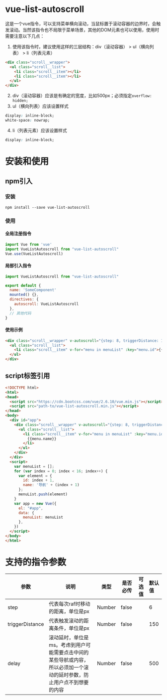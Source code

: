 # vue-list-autoscroll

这是一个vue指令，可以支持菜单横向滚动，当鼠标置于滚动容器的边界时，会触发滚动。当然该指令也不局限于菜单场景，其他的DOM元素也可以使用，使用时需要注意以下几点：

1. 使用该指令时，建议使用这样的三层结构：div（滚动容器） > ul（横向列表） > li（列表元素）

```html
<div class="scroll__wrapper">
  <ul class="scroll__list">
    <li class="scroll__item"></li>
    <li class="scroll__item"></li>
  </ul>
</div>
```

2. div（滚动容器）应该是有确定的宽度，比如500px；必须指定`overflow: hidden;`
3. ul（横向列表）应该设置样式

```css
display: inline-block;
white-space: nowrap;
```

4. li（列表元素）应该设置样式

```css
display: inline-block;
```

# 安装和使用

## npm引入

### 安装

```shell
npm install --save vue-list-autoscroll
```

### 使用

#### 全局注册指令

```javascript
import Vue from 'vue'
import VueListAutoscroll from "vue-list-autoscroll"
Vue.use(VueListAutoscroll)
```

#### 局部引入指令

```javascript
import VueListAutoscroll from "vue-list-autoscroll"

export default {
  name: 'SomeComponent'
  mounted() {},
  directives: {
    autoscroll: VueListAutoscroll
  },
  // 其他代码
}
```

#### 使用示例

```html
<div class="scroll__wrapper" v-autoscroll="{step: 8, triggerDistance: 160}">
  <ul class="scroll__list">
    <li class="scroll__item" v-for="menu in menuList" :key="menu.id">{{menu.name}}</li>
  </ul>
</div>
```

## script标签引用

```html
<!DOCTYPE html>
<html>
<head>
  <script src="https://cdn.bootcss.com/vue/2.6.10/vue.min.js"></script>
  <script src="path-to/vue-list-autoscroll.min.js"></script>
</head>
<body>
  <div id="app">
    <div class="scroll__wrapper" v-autoscroll="{step: 8, triggerDistance: 160, delay: 1000}">
      <ul class="scroll__list">
        <li class="scroll__item" v-for="menu in menuList" :key="menu.id">
          {{menu.name}}
        </li>
      </ul>
    </div>
  </div>
  <script>
    var menuList = [];
    for (var index = 0; index < 16; index++) {
      var element = {
        id: index + 1,
        name: '导航' + (index + 1)
      };
      menuList.push(element)
    }
    var app = new Vue({
      el: "#app",
      data: {
        menuList: menuList
      },
    })
  </script>
</body>
</html>
```

# 支持的指令参数

| 参数             | 说明                        | 类型     | 是否必传 | 可选值 | 默认值                                                       |
| ---------------- | --------------------------- | -------- | -------- | ------ | :----------------------------------------------------------- |
| step       | 代表每次raf时移动的距离，单位是px                      | Number   | false    |        | 6                                                            |
| triggerDistance        | 代表触发滚动的距离条件，单位是px                    | Number   | false    |        | 150                                                          |
| delay        | 滚动延时，单位是ms。考虑到用户可能需要点击中间的某些导航或内容，所以必须加一个滚动的延时参数，防止用户点不到想要的内容                    | Number   | false    |        | 500                                                          |
